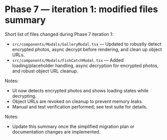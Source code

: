 # Phase 7 — iteration 1: modified files summary


Short list of files changed during Phase 7 iteration 1:

- `src/components/Modals/GalleryModal.tsx` — Updated to robustly detect encrypted photos, async decrypt before rendering, and clean up object URLs.
- `src/components/Modals/FishCatchModal.tsx` — Added loading/placeholder handling, async decryption for encrypted photos, and robust object URL cleanup.

Notes:
- UI now detects encrypted photos and shows loading states while decrypting.
- Object URLs are revoked on cleanup to prevent memory leaks.
- Manual and test verification performed; see test suite for details.

Notes:
- Update this summary once the simplified migration plan or documentation changes are implemented.
